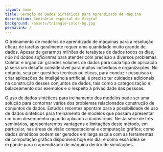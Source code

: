 ```yaml
---
layout: home
title: Geração de Dados Sintéticos para Aprendizado de Máquina
description: Seminário especial do Visgraf
background: /assets/triangle-color-bg.jpg
permalink: /
---
```


O treinamento de modelos de aprendizado de máquinas para a resolução eficaz de tarefas geralmente requer uma quantidade muito grande de dados. Apesar de gerarmos milhões de terabytes de dados todos os dias, *não há dados suficientes* para atender com precisão a diversos problemas. Coletar e organizar grandes volumes de dados para cada tipo de aplicação já seria um desafio considerável para muitos indivíduos e organizações. No entanto, seja por questões técnicas ou éticas, para conduzir pesquisas e criar aplicações de inteligência artificial, é preciso ter cuidados adicionais na construção desses conjuntos de dados, tais como a categorização e balaceamento dos exemplos e o respeito à privacidade das pessoas.


O uso de dados sintéticos para treinamento dos modelos pode ser uma solução para contornar vários dos problemas relacionados construção de conjuntos de dados. Estudos recentes apontam para a possibilidade de uso de dados sintéticos para treinamento de modelos que possam apresentar um bom desempenho quando aplicado a dados reais. Nesta série de três seminários, apresentaremos vantagens e limitações deste método, em particular, nas áreas de visão computacional e computação gráfica; como dados sintéticos podem ser gerados em larga escala com as ferramentas de computação gráfica disponíveis hoje em dia; e como essa ideia se expande para o aprendizado de máquina dentro de simulações.
